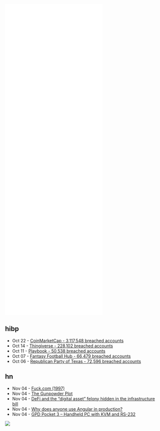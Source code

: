 ![Metrics](https://raw.githubusercontent.com/phixion/phixion/master/metrics.svg)

## hibp

<!--
for https://github.com/phixion/phixion/blob/main/.github/workflows/feeds.yml
-->
<!--START_SECTION:haveibeenpwnd-->
- Oct 22 - [CoinMarketCap - 3,117,548 breached accounts](https://haveibeenpwned.com/PwnedWebsites#CoinMarketCap)
- Oct 14 - [Thingiverse - 228,102 breached accounts](https://haveibeenpwned.com/PwnedWebsites#Thingiverse)
- Oct 11 - [Playbook - 50,538 breached accounts](https://haveibeenpwned.com/PwnedWebsites#Playbook)
- Oct 07 - [Fantasy Football Hub - 66,479 breached accounts](https://haveibeenpwned.com/PwnedWebsites#FantasyFootballHub)
- Oct 06 - [Republican Party of Texas - 72,596 breached accounts](https://haveibeenpwned.com/PwnedWebsites#RepublicanPartyOfTexas)
<!--END_SECTION:haveibeenpwnd-->

## hn

<!--
for https://github.com/phixion/phixion/blob/main/.github/workflows/feeds.yml
-->
<!--START_SECTION:hn-->
- Nov 04 - [Fuck.com (1997)](http://www.links.net/webpub/fuck.com.html)
- Nov 04 - [The Gunpowder Plot](https://www.historytoday.com/archive/head-head/why-has-gunpowder-plot-been-remembered-centuries)
- Nov 04 - [DeFi and the “digital asset” felony hidden in the infrastructure bill](https://www.decential.io/features/defi-and-the-digital-asset-felony-hidden-in-the-infrastructure-bill)
- Nov 04 - [Why does anyone use Angular in production?](http://blog.worldmaker.net/2021/06/26/angular/)
- Nov 04 - [GPD Pocket 3 – Handheld PC with KVM and RS-232](https://gpd.hk/gpdpocket3)
<!--END_SECTION:hn-->

<!--
for https://yhype.me
-->
![](https://hit.yhype.me/github/profile?user_id=13013670)
